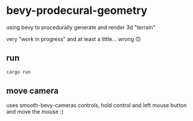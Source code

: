 # bevy-prodecural-geometry

using bevy to procedurally generate and render 3d "terrain"

very "work in progress" and at least a little... wrong 🙃

## run

```sh
cargo run
```

## move camera

uses smooth-bevy-cameras controls, hold control and left mouse button and move the mouse :)

